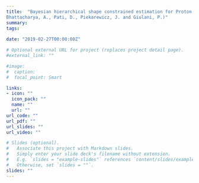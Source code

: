 ```yaml
---
title:  "Bayesian hierarchical shape constrained estimation for Proton radius puzzle problem (With
Bhattacharya, A., Pati, D., Piekarewicz, J. and Giulani, P.)" 
summary: 
tags:
 
date: "2019-02-27T00:00:00Z"

# Optional external URL for project (replaces project detail page).
#external_link: ""

#image:
#  caption: 
#  focal_point: Smart

links:
- icon: ""
  icon_pack: ""
  name: ""
  url: ""
url_code: ""
url_pdf: ""
url_slides: ""
url_video: ""

# Slides (optional).
#   Associate this project with Markdown slides.
#   Simply enter your slide deck's filename without extension.
#   E.g. `slides = "example-slides"` references `content/slides/example-slides.md`.
#   Otherwise, set `slides = ""`.
slides: ""
---
```


